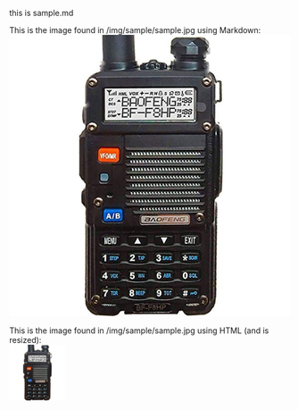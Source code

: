 this is sample.md

This is the image found in /img/sample/sample.jpg using Markdown: <br>
![hover over text](img/sample/sample.jpg)

This is the image found in /img/sample/sample.jpg using HTML (and is resized): <br>
<img src="img/sample/sample.jpg" width="100">
